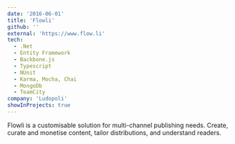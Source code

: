 ```yaml
---
date: '2016-06-01'
title: 'Flowli'
github: ''
external: 'https://www.flow.li'
tech:
  - .Net
  - Entity Framework
  - Backbone.js
  - Typescript
  - NUnit
  - Karma, Mocha, Chai
  - MongoDb
  - TeamCity
company: 'Ludopoli'
showInProjects: true
---
```


Flowli is a customisable solution for multi-channel publishing needs. Create, curate and monetise content, tailor distributions, and understand readers.
